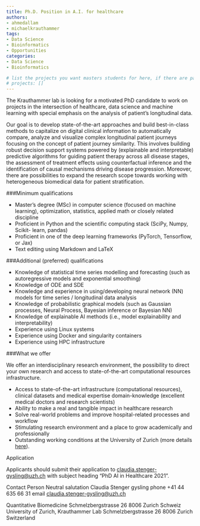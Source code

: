 ```yaml
---
title: Ph.D. Position in A.I. for healthcare
authors:
- ahmedallam
- michaelkrauthammer
tags: 
- Data Science
- Bioinformatics
- Opportunities
categories:
- Data Science
- Bioinformatics

# list the projects you want masters students for here, if there are pages for them
# projects: []
---
```


The Krauthammer lab is looking for a motivated PhD candidate to work on projects in the intersection of healthcare, data science and machine learning with special emphasis on the analysis of patient’s longitudinal data.

 

Our goal is to develop state-of-the-art approaches and build best-in-class methods to capitalize on digital clinical information to automatically compare, analyze and visualize complex longitudinal patient journeys focusing on the concept of patient journey similarity. This involves building robust decision support systems powered by (explainable and interpretable) predictive algorithms for guiding patient therapy across all disease stages, the assessment of treatment effects using counterfactual inference and the identification of causal mechanisms driving disease progression. Moreover, there are possibilities to expand the research scope towards working with heterogeneous biomedical data for patient stratification.

 

###Minimum qualifications

* Master’s degree (MSc) in computer science (focused on machine learning), optimization, statistics, applied math or closely related discipline
* Proficient in Python and the scientific computing stack (SciPy, Numpy, Scikit- learn, pandas)
* Proficient in one of the deep learning frameworks (PyTorch, Tensorflow, or Jax)
* Text editing using Markdown and LaTeX

###Additional (preferred) qualifications

* Knowledge of statistical time series modelling and forecasting (such as autoregressive models and exponential smoothing)
* Knowledge of ODE and SDE
* Knowledge and experience in using/developing neural network (NN) models for time series / longitudinal data analysis
* Knowledge of probabilistic graphical models (such as Gaussian processes, Neural Process, Bayesian inference or Bayesian NN)
* Knowledge of explainable AI methods (i.e., model explainability and interpretability)
* Experience using Linux systems
* Experience using Docker and singularity containers
* Experience using HPC infrastructure

###What we offer

We offer an interdisciplinary research environment, the possibility to direct your own research and access to state-of-the-art computational resources infrastructure.

* Access to state-of-the-art infrastructure (computational resources), clinical datasets and medical expertise domain-knowledge (excellent medical doctors and research scientists)
* Ability to make a real and tangible impact in healthcare research
* Solve real-world problems and improve hospital-related processes and workflow
* Stimulating research environment and a place to grow academically and professionally
* Outstanding working conditions at the University of Zurich (more details [here](https://www.uzh.ch/cmsssl/en/about/work.html#0-0)).

Application

Applicants should submit their application to claudia.stenger-gysling@uzh.ch with subject heading “PhD AI in Healthcare 2021”.


Contact Person
Neutral salutation Claudia Stenger gysling
phone +41 44 635 66 31
email claudia.stenger-gysling@uzh.ch

Quantitative Biomedicine
Schmelzbergstrasse 26
8006 Zurich
Schweiz
University of Zurich, Krauthammer Lab
Schmelzbergstrasse 26
8006 Zurich
Switzerland

